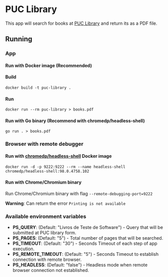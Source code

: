 # PUC Library

This app will search for books at [PUC Library](https://portal.pucminas.br/biblioteca) and return its as a PDF file.

## Running

### App

#### Run with Docker image (Recommended)

#### Build

```
docker build -t puc-library .
```

#### Run

```
docker run --rm puc-library > books.pdf
```

#### Run with Go binary (Recommend with chromedp/headless-shell)

```
go run . > books.pdf
```

### Browser with remote debugger

#### Run with [chromedp/headless-shell](https://hub.docker.com/r/chromedp/headless-shell/) Docker image

```
docker run -d -p 9222:9222 --rm --name headless-shell chromedp/headless-shell:98.0.4758.102
```

#### Run with Chrome/Chromium binary

Run Chrome/Chromium binary with flag `--remote-debugging-port=9222`

**Warning**: Can return the error `Printing is not available`

### Available environment variables

- **PS_QUERY**: (Default: "Livros de Teste de Software") - Query that will be submitted at PUC library form.
- **PS_PAGES**: (Default: "5") - Total number of pages that will be searched.
- **PS_TIMEOUT**: (Default: "30") - Seconds Timeout of each step of app execution.
- **PS_REMOTE_TIMEOUT**: (Default: "5") - Seconds Timeout to establish connection with remote browser.
- **PS_HEADLESS**: (Default: "false") - Headless mode when remote browser connection not established.
